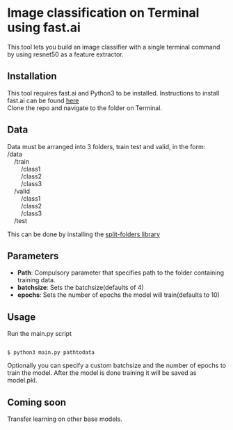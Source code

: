 # Image classification on Terminal using fast.ai 

This tool lets you build an image classifier with a single terminal command by using resnet50 as a feature extractor.

## Installation

This tool requires fast.ai and Python3 to be installed. Instructions to install fast.ai can be found [here](https://docs.fast.ai/install.html)
<br>
Clone the repo and navigate to the folder on Terminal. 

## Data

Data must be arranged into 3 folders, train test and valid, in the form:
<br>
/data<br>
&nbsp;&nbsp;&nbsp;&nbsp;/train<br>
&nbsp;&nbsp;&nbsp;&nbsp;&nbsp;&nbsp;&nbsp;&nbsp;/class1<br>
&nbsp;&nbsp;&nbsp;&nbsp;&nbsp;&nbsp;&nbsp;&nbsp;/class2<br>
&nbsp;&nbsp;&nbsp;&nbsp;&nbsp;&nbsp;&nbsp;&nbsp;/class3<br>
&nbsp;&nbsp;&nbsp;&nbsp;/valid<br>
&nbsp;&nbsp;&nbsp;&nbsp;&nbsp;&nbsp;&nbsp;&nbsp;/class1<br>
&nbsp;&nbsp;&nbsp;&nbsp;&nbsp;&nbsp;&nbsp;&nbsp;/class2<br>
&nbsp;&nbsp;&nbsp;&nbsp;&nbsp;&nbsp;&nbsp;&nbsp;/class3<br>
&nbsp;&nbsp;&nbsp;&nbsp;/test <br>

This can be done by installing the [split-folders library](https://pypi.org/project/split-folders/)


## Parameters

* **Path**: Compulsory parameter that specifies path to the folder containing training data.
* **batchsize**: Sets the batchsize(defaults of 4)
* **epochs**: Sets the number of epochs the model will train(defaults to 10)



## Usage

Run the main.py script

```

$ python3 main.py pathtodata 

```

Optionally you can specify a custom batchsize and the number of epochs to train the model. After the model is done training it will be saved as model.pkl. 

## Coming soon
Transfer learning on other base models.
